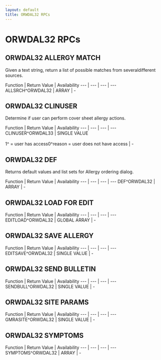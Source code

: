 ```yaml
---
layout: default
title: ORWDAL32 RPCs
---
```



# ORWDAL32 RPCs

## ORWDAL32 ALLERGY MATCH

Given a text string, return a list of possible matches from severaldifferent sources.


Function | Return Value | Availability
--- | --- | --- | ---
ALLSRCH^ORWDAL32 | ARRAY | -


## ORWDAL32 CLINUSER

Determine if user can perform cover sheet allergy actions.


Function | Return Value | Availability
--- | --- | --- | ---
CLINUSER^ORWDAL33 | SINGLE VALUE<br><br>1^ = user has access0^reason = user does not have access | -


## ORWDAL32 DEF

Returns default values and list sets for Allergy ordering dialog.


Function | Return Value | Availability
--- | --- | --- | ---
DEF^ORWDAL32 | ARRAY | -


## ORWDAL32 LOAD FOR EDIT


Function | Return Value | Availability
--- | --- | --- | ---
EDITLOAD^ORWDAL32 | GLOBAL ARRAY | -


## ORWDAL32 SAVE ALLERGY


Function | Return Value | Availability
--- | --- | --- | ---
EDITSAVE^ORWDAL32 | SINGLE VALUE | -


## ORWDAL32 SEND BULLETIN


Function | Return Value | Availability
--- | --- | --- | ---
SENDBULL^ORWDAL32 | SINGLE VALUE | -


## ORWDAL32 SITE PARAMS


Function | Return Value | Availability
--- | --- | --- | ---
GMRASITE^ORWDAL32 | SINGLE VALUE | -


## ORWDAL32 SYMPTOMS


Function | Return Value | Availability
--- | --- | --- | ---
SYMPTOMS^ORWDAL32 | ARRAY | -


